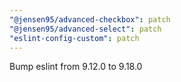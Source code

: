 ```yaml
---
"@jensen95/advanced-checkbox": patch
"@jensen95/advanced-select": patch
"eslint-config-custom": patch
---
```


Bump eslint from 9.12.0 to 9.18.0


